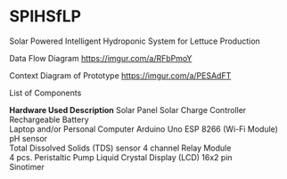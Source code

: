 # SPIHSfLP
Solar Powered Intelligent Hydroponic System for Lettuce Production

Data Flow Diagram
 https://imgur.com/a/RFbPmoY
 
Context Diagram of Prototype
 https://imgur.com/a/PESAdFT

List of Components

**Hardware Used	Description**
Solar Panel	
Solar Charge Controller	
Rechargeable Battery	
Laptop and/or Personal Computer	
Arduino Uno	
ESP 8266 (Wi-Fi Module)	
pH sensor	
Total Dissolved Solids (TDS) sensor	
4 channel Relay Module	
4 pcs. Peristaltic Pump	
Liquid Crystal Display (LCD) 16x2 pin	
Sinotimer	

